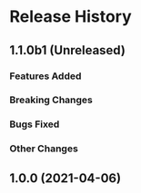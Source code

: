 # Release History

## 1.1.0b1 (Unreleased)

### Features Added

### Breaking Changes

### Bugs Fixed

### Other Changes

## 1.0.0 (2021-04-06)
